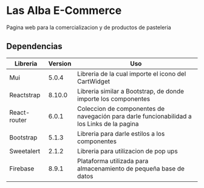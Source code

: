 # Las Alba E-Commerce

 Pagina web para la comercializacion y de productos de pasteleria
 
 ## Dependencias
 
 
 
| Libreria | Version | Uso |
| ------ | ------ | ------ |
| Mui | 5.0.4 | Libreria de la cual importe el icono del CartWidget |
| Reactstrap | 8.10.0 | Libreria similar a Bootstrap, de donde importe los componentes |
| React-router | 6.0.1 | Coleccion de componentes de navegación para darle funcionabilidad a los Links de la pagina |
| Bootstrap | 5.1.3 | Libreria para darle estilos a los componentes |
| Sweetalert | 2.1.2 | Libreria para utilizacion de pop ups |
| Firebase | 8.9.1 | Plataforma utilizada para almacenamiento de pequeña base de datos |
 


